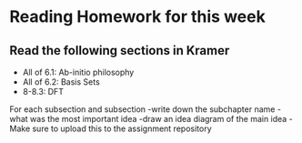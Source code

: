 # Reading Homework for this week

## Read the following sections in Kramer
- All of 6.1: Ab-initio philosophy
- All of 6.2: Basis Sets
- 8-8.3: DFT


For each subsection and subsection
-write down the subchapter name
-what was the most important idea
-draw an idea diagram of the main idea
-Make sure to upload this to the assignment repository

